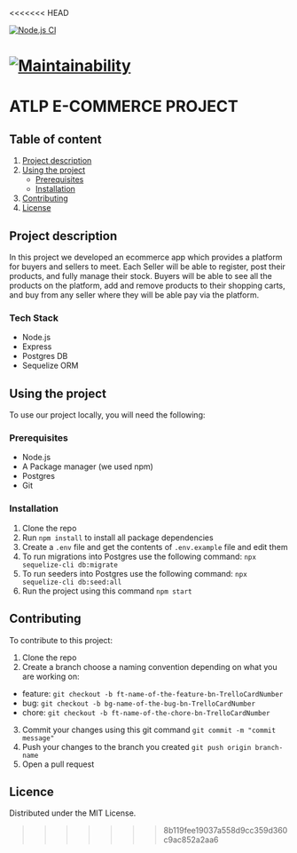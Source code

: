 <<<<<<< HEAD

[![Node.js CI](https://github.com/atlp-rwanda/ecommerce-app-cogito-bn/actions/workflows/gitActions.yml/badge.svg?branch=ch-set-continous-integration-and-test-BN%2324&event=pull_request)](https://github.com/atlp-rwanda/ecommerce-app-cogito-bn/actions/workflows/gitActions.yml)

[![Maintainability](https://api.codeclimate.com/v1/badges/71aab2013669174f9ea6/maintainability)](https://codeclimate.com/github/atlp-rwanda/ecommerce-app-cogito-bn/maintainability)
=======
# ATLP E-COMMERCE PROJECT

## Table of content
1. [Project description](#project-description)
2. [Using the project](#Using-the-project)
    - [Prerequisites](#Prerequisites)
    - [Installation](#Installation)
3. [Contributing](#Contributing)
4. [License](#Licence)

## Project description

In this project we developed an ecommerce app which provides a platform for buyers and sellers to meet. Each Seller will be able to register, post their products, and fully manage their stock. Buyers will be able to see all the products on the platform, add and remove products to their shopping carts, and buy from any seller where they will be able  pay via the platform.

### Tech Stack
- Node.js
- Express
- Postgres DB
- Sequelize ORM

## Using the project
To use our project locally, you will need the following:

### Prerequisites
- Node.js
- A Package manager (we used npm) 
- Postgres 
- Git

### Installation 
1. Clone the repo
2. Run ` npm install ` to install all package dependencies
3. Create a ` .env ` file and get the contents of ` .env.example ` file and edit them
4. To run migrations into Postgres use the following command:
` npx sequelize-cli db:migrate `
5. To run seeders into Postgres use the following command:
` npx sequelize-cli db:seed:all `
6. Run the project using this command ` npm start `

## Contributing
To contribute to this project:
1. Clone the repo
2. Create a branch choose a naming convention depending on what you are working on:
- feature: ` git checkout -b ft-name-of-the-feature-bn-TrelloCardNumber `
- bug: ` git checkout -b bg-name-of-the-bug-bn-TrelloCardNumber  `
- chore: ` git checkout -b ft-name-of-the-chore-bn-TrelloCardNumber  `
3. Commit your changes using this git command ` git commit -m "commit message" `
4. Push your changes to the branch you created ` git push origin branch-name `
5. Open a pull request

## Licence
Distributed under the MIT License.
>>>>>>> 8b119fee19037a558d9cc359d360c9ac852a2aa6

